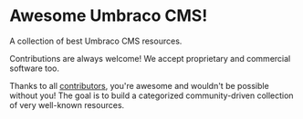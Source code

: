 # Awesome Umbraco CMS!
A collection of best Umbraco CMS resources.

Contributions are always welcome! We accept proprietary and commercial software too.

Thanks to all [contributors](https://github.com/piotrbach/awesome-umbraco-cms/graphs/contributors), you're awesome and wouldn't be possible without you! The goal is to build a categorized community-driven collection of very well-known resources.
